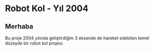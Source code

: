 # Robot Kol - Yıl 2004
 
## Merhaba

Bu proje 2004 yılında geliştirdiğim 3 eksende de hareket edebilen temel düzeyde bir robot kol projesi.

<div align="center">
  <img src="./Belge.jpg" alt="" title="" />
</div>

<div align="center">
  <img src="./Res1.jpg" alt="" title="" />
</div>


<div align="center">
  <img src="./Res2.jpg" alt="" title="" />
</div>


<div align="center">
  <img src="./Res3.jpg" alt="" title="" />
</div>


<div align="center">
  <img src="./Res4.jpg" alt="" title="" />
</div>

<div align="center">
  <img src="./Res5.jpg" alt="" title="" />
</div>

<div align="center">
  <img src="./Res6.jpg" alt="" title="" />
</div>

<div align="center">
  <img src="./Res7.jpg" alt="" title="" />
</div>

<div align="center">
  <img src="./Res8.jpg" alt="" title="" />
</div>

<div align="center">
  <img src="./Res9.jpg" alt="" title="" />
</div>

<div align="center">
  <img src="./Res10.jpg" alt="" title="" />
</div>

<div align="center">
  <img src="./Res11.jpg" alt="" title="" />
</div>
